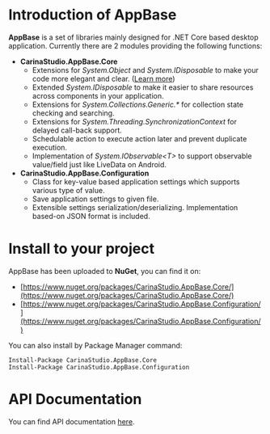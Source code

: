 # Introduction of AppBase
**AppBase** is a set of libraries mainly designed for .NET Core based desktop application. Currently there are 2 modules providing the following functions:

* **CarinaStudio.AppBase.Core**
  * Extensions for *System.Object* and *System.IDisposable* to make your code more elegant and clear. ([Learn more](https://github.com/carina-studio/AppBase/tree/master/Core#extensions-for-systemobject))
  * Extended *System.IDisposable* to make it easier to share resources across components in your application.
  * Extensions for *System.Collections.Generic.\** for collection state checking and searching.
  * Extensions for *System.Threading.SynchronizationContext* for delayed call-back support.
  * Schedulable action to execute action later and prevent duplicate execution.
  * Implementation of *System.IObservable&lt;T&gt;* to support observable value/field just like LiveData on Android.
* **CarinaStudio.AppBase.Configuration**
  * Class for key-value based application settings which supports various type of value.
  * Save application settings to given file.
  * Extensible settings serialization/deserializing. Implementation based-on JSON format is included.

# Install to your project
AppBase has been uploaded to **NuGet**, you can find it on:
* [https://www.nuget.org/packages/CarinaStudio.AppBase.Core/](https://www.nuget.org/packages/CarinaStudio.AppBase.Core/)
* [https://www.nuget.org/packages/CarinaStudio.AppBase.Configuration/](https://www.nuget.org/packages/CarinaStudio.AppBase.Configuration/)

You can also install by Package Manager command:
```
Install-Package CarinaStudio.AppBase.Core
Install-Package CarinaStudio.AppBase.Configuration
```

# API Documentation
You can find API documentation [here](https://carina-studio.github.io/AppBase/Documentation/api/).
